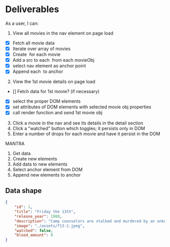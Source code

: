 # Deliverables
As a user, I can:
1. View all movies in the nav element on page load
 - [x] Fetch all movie data
 - [x] Iterate over array of movies
 - [x] Create <img> for each movie
 - [x] Add a src to each <img> from each movieObj
 - [x] select nav element as anchor point
 - [x] Append each <img> to anchor

2. View the 1st movie details on page load
 - [] Fetch data for 1st movie? (if necessary)
 - [x] select the proper DOM elements
 - [x] set attributes of DOM elements with selected movie obj properties
 - [x] call render function and send 1st movie obj

3. Click a movie in the nav and see its details in the detail section
4. Click a "watched" button which toggles; it persists only in DOM
5. Enter a number of drops for each movie and have it persist in the DOM

MANTRA
1. Get data
2. Create new elements
3. Add data to new elements
4. Select anchor element from DOM
5. Append new elements to anchor

## Data shape 
```json
{
    "id": 1,
    "title": "Friday the 13th",
    "release_year": 1980,
    "description": "Camp counselors are stalked and murdered by an unknown assailant while trying to reopen a summer camp that was the site of a child's drowning.",
    "image": "./assets/f13-1.jpeg",
    "watched": false,
    "blood_amount": 0
}
```